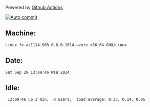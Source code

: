 Powered by [Github Actions](https://github.com/features/actions)

[![Auto commit](https://github.com/hiage/workstation/workflows/Auto%20commit/badge.svg)](https://github.com/hiage/workstation/actions?query=workflow%3A%22Auto+commit%22)

## Machine:
```
Linux fv-az1114-903 6.8.0-1014-azure x86_64 GNU/Linux
```
## Date:
```
Sat Sep 28 13:09:46 WIB 2024
```
## Idle:
```
 13:09:46 up 3 min,  0 users,  load average: 0.33, 0.14, 0.05
```

